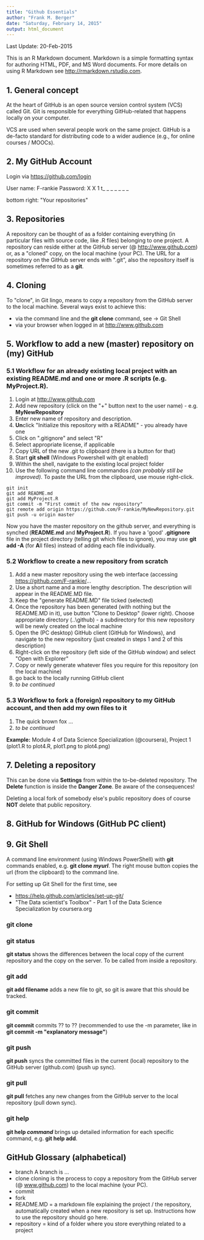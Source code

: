 ```yaml
---
title: "Github Essentials"
author: "Frank M. Berger"
date: "Saturday, February 14, 2015"
output: html_document
---
```





Last Update: 20-Feb-2015

This is an R Markdown document. Markdown is a simple formatting syntax for authoring HTML, PDF, and MS Word documents. For more details on using R Markdown see <http://rmarkdown.rstudio.com>.

## 1. General concept

At the heart of GitHub is an open source version control system (VCS) called Git. Git is responsible for everything GitHub-related that happens locally on your computer.

VCS are used when several people work on the same project. GitHub is  a de-facto standard for distributing code to a wider audience (e.g., for online courses / MOOCs).

## 2. My GitHub Account

Login via https://github.com/login

User name: F-rankie
Password: X X 1 t_ _ _ _ _ _ _

bottom right: "Your repositories"

## 3. Repositories

A repository can be thought of as a folder containing everything (in particular files with source code, like .R files) belonging to one project. A repository can reside either at the GitHub server (@ http://www.github.com) or, as a "cloned" copy, on the local machine (your PC).
The URL for a repository on the GitHub server ends with ".git", also the repository itself is sometimes referred to as a **git**.

## 4. Cloning

To "clone", in Git lingo, means to copy a repository from the GitHub server to the local machine. Several ways exist to achieve this:

* via the command line and the **git clone** command, see -> Git Shell
* via your browser when logged in at http://www.github.com

## 5. Workflow to add a new (master) repository on (my) GitHub

### 5.1 Workflow for an **already existing** local project with an existing README.md and one or more .R scripts (e.g. **MyProject.R**).

1.  Login at http://www.github.com
2.  Add new repository (click on the "+" button next to the user name) - e.g. **MyNewRepository**
3.  Enter new name of repository and description.
4.  **Un**click "Initialize this repository with a README" - you already have one
5.  Click on ".gitignore" and select "R"
6.  Select appropriate license, if applicable
7.  Copy URL of the new .git to clipboard (there is a button for that)
8.  Start **git shell** (Windows Powershell with git enabled)
9.  Within the shell, navigate to the existing local project folder
10.  Use the following command line commandos *(can probably still be improved)*. To paste the URL from the clipboard, use mouse right-click.

```
git init
git add README.md
git add MyProject.R
git commit -m "First commit of the new repository"
git remote add origin https://github.com/F-rankie/MyNewRepository.git
git push -u origin master
```
Now you have the master repository on the github server, and everything is synched (**README.md** and **MyProject.R**).
If you have a 'good' **.gitignore** file in the project directory (telling git which files to ignore), you may use **git add -A** (for **A**ll files) instead of adding each file individually.

### 5.2 Workflow to create a new repository from scratch

1.  Add a new master repository using the web interface (accessing https://github.com/F-rankie/...
2.  Use a short name and a more lengthy description. The description will appear in the README.MD file.
3.  Keep the "generate README.MD" file ticked (selected)
4.  Once the repository has been generated (with nothing but the README.MD in it), use button "Clone to Desktop" (lower right). Choose appropriate directory (..\github) - a subdirectory for this new repository will be newly created on the local machine
5.  Open the (PC desktop) GitHub client (GitHub for Windows), and navigate to the new repository (just created in steps 1 and 2 of this description)
6.  Right-click on the repository (left side of the GitHub window) and select "Open with Explorer"
7.  Copy or newly generate whatever files you require for this repository (on the local machine)
8.  go back to the locally running GitHub client
9.  *to be continued*

### 5.3 Workflow to fork a (foreign) repository to my GitHub account, and then add my own files to it

1.  The quick brown fox ...
2.  *to be continued*

**Example:** Module 4 of Data Science Specialization (@coursera), Project 1 (plot1.R to plot4.R, plot1.png to plot4.png)


## 7. Deleting a repository

This can be done via **Settings** from within the to-be-deleted repository. The **Delete** function is inside the **Danger Zone**. Be aware of the consequences! 

Deleting a local fork of somebody else's public repository does of course **NOT** delete that public repository.

## 8. GitHub for Windows (GitHub PC client)

## 9. Git Shell

A command line environment (using Windows PowerShell) with **git** commands enabled, e.g. **git clone *myurl***. The right mouse button copies the url (from the clipboard) to the command line.

For setting up Git Shell for the first time, see

* https://help.github.com/articles/set-up-git/
* "The Data scientist's Toolbox" - Part 1 of the Data Science Specialization by coursera.org


### git clone

### git status

**git status** shows the differences between the local copy of the current repository and the copy on the server. To be called from inside a repository.

### git add

**git add filename** adds a new file to git, so git is aware that this should be tracked.

### git commit

**git commit** commits ?? to ?? (recommended to use the -m parameter, like in **git commit -m "explanatory message"**)

### git push

**git push** syncs the committed files in the current (local) repository to the GitHub server (github.com) (push up sync).

### git pull

**git pull** fetches any new changes from the GitHub server to the local repository (pull down sync).

### git help ###

**git help *command*** brings up detailed information for each specific command, e.g. **git help add**.

## GitHub Glossary (alphabetical)

* branch
A branch is ...
* clone     cloning is the process to copy a repository from the GitHub server (@ www.github.com) to the local machine (your PC).
* commit
* fork
* README.MD = a markdown file explaining the project / the repository, automatically created when a new repository is set up. Instructions how to use the repository should go here.
* repository = kind of a folder where you store everything related to a project

